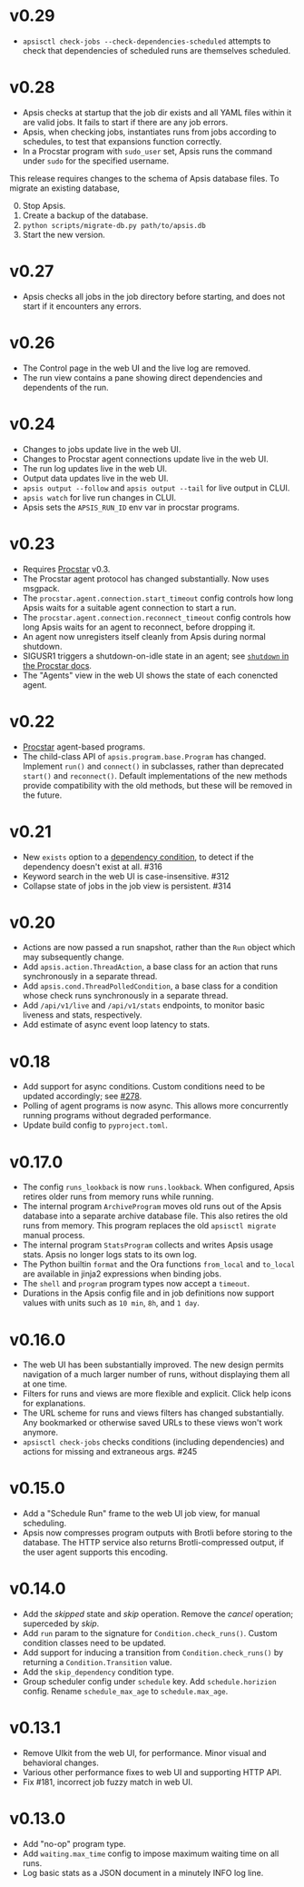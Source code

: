 # v0.29

- `apsisctl check-jobs --check-dependencies-scheduled` attempts to check that
  dependencies of scheduled runs are themselves scheduled.


# v0.28

- Apsis checks at startup that the job dir exists and all YAML files within it
  are valid jobs.  It fails to start if there are any job errors.
- Apsis, when checking jobs, instantiates runs from jobs according to schedules,
  to test that expansions function correctly.
- In a Procstar program with `sudo_user` set, Apsis runs the command under
  `sudo` for the specified username.

This release requires changes to the schema of Apsis database files.  To migrate
an existing database,

0. Stop Apsis.
1. Create a backup of the database.
2. `python scripts/migrate-db.py path/to/apsis.db`
3. Start the new version.


# v0.27

- Apsis checks all jobs in the job directory before starting, and does not start
  if it encounters any errors.


# v0.26

- The Control page in the web UI and the live log are removed.
- The run view contains a pane showing direct dependencies and dependents of the run.


# v0.24

- Changes to jobs update live in the web UI.
- Changes to Procstar agent connections update live in the web UI.
- The run log updates live in the web UI.
- Output data updates live in the web UI.
- `apsis output --follow` and `apsis output --tail` for live output in CLUI.
- `apsis watch` for live run changes in CLUI.
- Apsis sets the `APSIS_RUN_ID` env var in procstar programs.


# v0.23

- Requires [Procstar](https://github.com/alexhsamuel/procstar) v0.3.
- The Procstar agent protocol has changed substantially.  Now uses msgpack.
- The `procstar.agent.connection.start_timeout` config controls how long Apsis
  waits for a suitable agent connection to start a run.
- The `procstar.agent.connection.reconnect_timeout` config controls how long
  Apsis waits for an agent to reconnect, before dropping it.
- An agent now unregisters itself cleanly from Apsis during normal shutdown.
- SIGUSR1 triggers a shutdown-on-idle state in an agent; see [`shutdown` in the
  Procstar docs](https://github.com/alexhsamuel/procstar/blob/main/docs/shutdown.rst).
- The "Agents" view in the web UI shows the state of each conencted agent.


# v0.22

- [Procstar](https://github.com/alexhsamuel/procstar) agent-based programs.
- The child-class API of `apsis.program.base.Program` has changed.  Implement
  `run()` and `connect()` in subclasses, rather than deprecated `start()` and
  `reconnect()`.  Default implementations of the new methods provide
  compatibility with the old methods, but these will be removed in the future.


# v0.21

- New `exists` option to a
  [dependency condition](https://apsis-scheduler.readthedocs.io/en/latest/jobs.html#dependencies),
  to detect if the dependency doesn't exist at all.  #316
- Keyword search in the web UI is case-insensitive.  #312
- Collapse state of jobs in the job view is persistent.  #314


# v0.20

- Actions are now passed a run snapshot, rather than the `Run` object which may
  subsequently change.
- Add `apsis.action.ThreadAction`, a base class for an action that runs
  synchronously in a separate thread.
- Add `apsis.cond.ThreadPolledCondition`, a base class for a condition whose
  check runs synchronously in a separate thread.
- Add `/api/v1/live` and `/api/v1/stats` endpoints, to monitor basic liveness
  and stats, respectively.
- Add estimate of async event loop latency to stats.


# v0.18

- Add support for async conditions.  Custom conditions need to be updated
  accordingly; see [#278](https://github.com/alexhsamuel/apsis/pull/278).
- Polling of agent programs is now async.  This allows more concurrently running
  programs without degraded performance.
- Update build config to `pyproject.toml`.


# v0.17.0

- The config `runs_lookback` is now `runs.lookback`.  When configured, Apsis
  retires older runs from memory runs while running.
- The internal program `ArchiveProgram` moves old runs out of the Apsis database
  into a separate archive database file.  This also retires the old runs from
  memory.  This program replaces the old `apsisctl migrate` manual process.
- The internal program `StatsProgram` collects and writes Apsis usage stats.
  Apsis no longer logs stats to its own log.
- The Python builtin `format` and the Ora functions `from_local` and `to_local`
  are available in jinja2 expressions when binding jobs.
- The `shell` and `program` program types now accept a `timeout`.
- Durations in the Apsis config file and in job definitions now support values
  with units such as `10 min`, `8h`, and `1 day`.


# v0.16.0

- The web UI has been substantially improved.  The new design permits navigation
  of a much larger number of runs, without displaying them all at one time.
- Filters for runs and views are more flexible and explicit.  Click help icons
  for explanations.
- The URL scheme for runs and views filters has changed substantially.  Any
  bookmarked or otherwise saved URLs to these views won't work anymore.
- `apsisctl check-jobs` checks conditions (including dependencies) and actions
  for missing and extraneous args.  #245


# v0.15.0

- Add a "Schedule Run" frame to the web UI job view, for manual scheduling.
- Apsis now compresses program outputs with Brotli before storing to the
  database.  The HTTP service also returns Brotli-compressed output, if the user
  agent supports this encoding.


# v0.14.0

- Add the _skipped_ state and _skip_ operation.  Remove the _cancel_ operation;
  superceded by _skip_.
- Add `run` param to the signature for `Condition.check_runs()`.  Custom
  condition classes need to be updated.
- Add support for inducing a transition from `Condition.check_runs()` by
  returning a `Condition.Transition` value.
- Add the `skip_dependency` condition type.
- Group scheduler config under `schedule` key.  Add `schedule.horizion` config.
  Rename `schedule_max_age` to `schedule.max_age`.


# v0.13.1

- Remove UIkit from the web UI, for performance.  Minor visual and behavioral changes.
- Various other performance fixes to web UI and supporting HTTP API.
- Fix #181, incorrect job fuzzy match in web UI.


# v0.13.0

- Add "no-op" program type.
- Add `waiting.max_time` config to impose maximum waiting time on all runs.
- Log basic stats as a JSON document in a minutely INFO log line.


